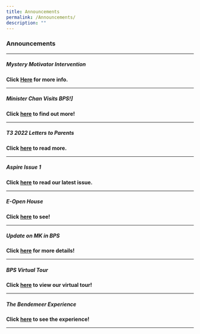 ```yaml
---
title: Announcements
permalink: /Announcements/
description: ""
---
```

### Announcements

***

##### Mystery Motivator Intervention

**Click [Here](https://moe-bendemeerpri-staging.netlify.app/our-people/for-parents/parents-engagement-resources/mlu/mmi) for more info.**

***

##### Minister Chan Visits BPS!]

**Click [here](https://moe-bendemeerpri-staging.netlify.app/our-people/our-partners/mr-chan-chun-sing-minister-for-education-visits-bps) to find out more!**

***

##### T3 2022 Letters to Parents

**Click [here](https://moe-bendemeerpri-staging.netlify.app/our-people/for-parents/letter-to-parents/2022-communications/term-3-2022/overview) to read more.**

***

##### Aspire Issue 1

**Click [here](https://moe-bendemeerpri-staging.netlify.app/about-us/aspire-newsletter) to read our latest issue.**

***

##### E-Open House

**Click [here](https://moe-bendemeerpri-staging.netlify.app/about-us/new-e-open-house) to see!**

***

##### Update on MK in BPS

**Click [here](https://moe-bendemeerpri-staging.netlify.app/about-us/moe-kindergarten) for more details!**

***

##### BPS Virtual Tour

**Click [here](https://moe-bendemeerpri-staging.netlify.app/about-us/virtual-tour-of-bps) to view our virtual tour!**

***

##### The Bendemeer Experience


**Click [here](https://moe-bendemeerpri-staging.netlify.app/about-us/the-bendemeer-experience-corporate-video) to see the experience!**

***
